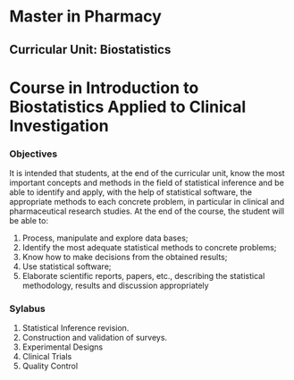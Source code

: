 # Master in Pharmacy
## Curricular Unit: Biostatistics 

# Course in Introduction to Biostatistics Applied to Clinical Investigation 



### Objectives
It is intended that students, at the end of the curricular unit, know the most important concepts and methods in the field of statistical inference and be able to identify and apply, with the help of statistical software, the appropriate methods to each concrete problem, in particular in clinical and pharmaceutical research studies.
At the end of the course, the student will be able to:

1) Process, manipulate and explore data bases;
2) Identify the most adequate statistical methods to concrete problems;
3) Know how to make decisions from the obtained results;
4) Use statistical software;
5) Elaborate scientific reports, papers, etc., describing the statistical methodology, results and discussion appropriately


### Sylabus

1. Statistical Inference revision.
2. Construction and validation of surveys.
3. Experimental Designs 
4. Clinical Trials
5. Quality Control

